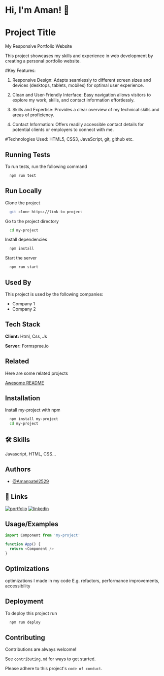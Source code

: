 # Hi, I'm Aman! 👋 

# Project Title
My Responsive Portfolio Website

This project showcases my skills and experience in web development by creating a personal portfolio website.

#Key Features:
1) Responsive Design: 
    Adapts seamlessly to different screen sizes   and devices (desktops, tablets, mobiles) for optimal user experience.

2) Clean and User-Friendly Interface: 
    Easy navigation allows visitors to explore my work, skills, and contact information effortlessly.

3) Skills and Expertise: 
    Provides a clear overview of my technical skills and areas of proficiency.

4) Contact Information: 
    Offers readily accessible contact details for potential clients or employers to connect with me.


#Technologies Used:
HTML5, CSS3, JavaScript, git, github etc.
## Running Tests

To run tests, run the following command

```bash
  npm run test
```


## Run Locally

Clone the project

```bash
  git clone https://link-to-project
```

Go to the project directory

```bash
  cd my-project
```

Install dependencies

```bash
  npm install
```

Start the server

```bash
  npm run start
```


## Used By

This project is used by the following companies:

- Company 1
- Company 2


## Tech Stack

**Client:** Html, Css, Js

**Server:** Formspree.io 


## Related

Here are some related projects

[Awesome README](https://sit.acm.org)


## Installation

Install my-project with npm

```bash
  npm install my-project
  cd my-project
```
    
## 🛠 Skills
Javascript, HTML, CSS...

## Authors

- [@Amanpatel2529](https://www.github.com/Amanpatel2529)



## 🔗 Links
[![portfolio](https://amanpatel2529.netlify.app)](https://amanpatel2529.netlify.app/)
[![linkedin](https://www.linkedin.com/in/aman-patel-6a223723a/)](https://www.linkedin.com/)



## Usage/Examples

```javascript
import Component from 'my-project'

function App() {
  return <Component />
}
```



## Optimizations

optimizations I made in my code  E.g. refactors, performance improvements, accessibility



## Deployment

To deploy this project run

```bash
  npm run deploy
```


## Contributing

Contributions are always welcome!

See `contributing.md` for ways to get started.

Please adhere to this project's `code of conduct`.


